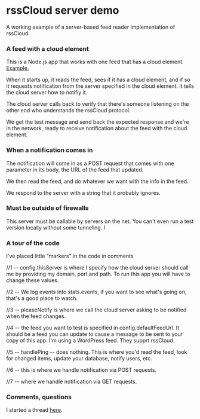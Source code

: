 # rssCloud server demo

A working example of a server-based feed reader implementation of rssCloud.

### A feed with a cloud element

This is a Node.js app that works with one feed that has a cloud element. <a href="http://scripting.com/rss.xml">Example.</a>

When it starts up, it reads the feed, sees if it has a cloud element, and if so it requests notification from the server specified in the cloud element. It tells the cloud server how to notifiy it. 

The cloud server calls back to verify that there's someone listening on the other end who understands the rssCloud protocol. 

We get the test message and send back the expected response and we're in the network, ready to receive notification about the feed with the cloud element.

### When a notification comes in

The notification will come in as a POST request that comes with one parameter in its body, the URL of the feed that updated.

We then read the feed, and do whatever we want with the info in the feed. 

We respond to the server with a string that it probably ignores. 

### Must be outside of firewalls

This server must be callable by servers on the net. You can't even run a test version locally without some tunneling. I

### A tour of the code

I've placed little "markers" in the code in comments

//1 -- config.thisServer is where I specify how the cloud server should call me by providing my domain, port and path. To run this app you will have to change these values.

//2 -- We log events into stats.events, if you want to see what's going on, that's a good place to watch.

//3 -- pleaseNotify is where we call the cloud server asking to be notified when the feed changes. 

//4 -- the feed you want to test is specified in config.defaultFeedUrl. It should be a feed you can update to cause a message to be sent to your copy of this app. I'm using a WordPress feed. They supprt rssCloud. 

//5 -- handlePing -- does nothing. This is where you'd read the feed, look for changed items, update your database, notify users, etc. 

//6 -- this is where we handle notification via POST requests.

//7 -- where we handle notification via GET requests.

### Comments, questions

I started a thread <a href="https://github.com/scripting/reallysimple/issues/12">here</a>. 

